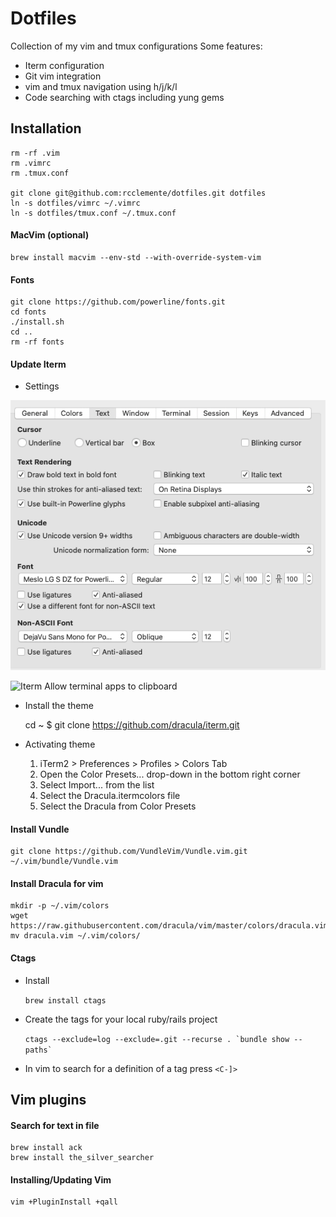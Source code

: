 # Dotfiles

Collection of my vim and tmux configurations
Some features:
- Iterm configuration
- Git vim integration 
- vim and tmux navigation using h/j/k/l
- Code searching with ctags including yung gems

## Installation

    rm -rf .vim
    rm .vimrc
    rm .tmux.conf
    
    git clone git@github.com:rcclemente/dotfiles.git dotfiles
    ln -s dotfiles/vimrc ~/.vimrc
    ln -s dotfiles/tmux.conf ~/.tmux.conf
    
#### MacVim (optional)
    
    brew install macvim --env-std --with-override-system-vim

#### Fonts
    
    git clone https://github.com/powerline/fonts.git
    cd fonts
    ./install.sh 
    cd ..
    rm -rf fonts
    
#### Update Iterm 
  
  - Settings

![Iterm Font Config](https://github.com/rcclemente/dotfiles/blob/master/images/tmux_powerline_font.png "Inconsolata")

![Iterm Allow terminal apps to clipboard](https://github.com/rcclemente/dotfiles/blob/master/images/iterm_allow_tmux_vim_to_copy_clipboard.png)

  - Install the theme

    cd ~
    $ git clone https://github.com/dracula/iterm.git

  - Activating theme

    1. iTerm2 > Preferences > Profiles > Colors Tab
    2. Open the Color Presets... drop-down in the bottom right corner
    3. Select Import... from the list
    4. Select the Dracula.itermcolors file
    5. Select the Dracula from Color Presets

#### Install Vundle
    
    git clone https://github.com/VundleVim/Vundle.vim.git ~/.vim/bundle/Vundle.vim
    
#### Install Dracula for vim
    
    mkdir -p ~/.vim/colors
    wget https://raw.githubusercontent.com/dracula/vim/master/colors/dracula.vim
    mv dracula.vim ~/.vim/colors/

#### Ctags

  - Install

    `brew install ctags`

  - Create the tags for your local ruby/rails project
  
    ``ctags --exclude=log --exclude=.git --recurse . `bundle show --paths` ``

  - In vim to search for a definition of a tag press `<C-]>`

## Vim plugins

#### Search for text in file

    brew install ack
    brew install the_silver_searcher

#### Installing/Updating Vim
    
    vim +PluginInstall +qall


